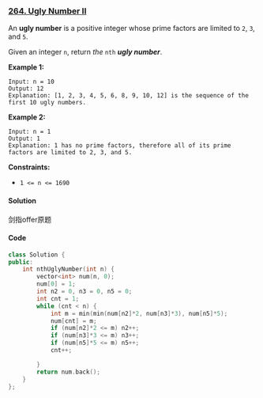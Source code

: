 ### [264. Ugly Number II](https://leetcode.com/problems/ugly-number-ii/)

An **ugly number** is a positive integer whose prime factors are limited to `2`, `3`, and `5`.

Given an integer `n`, return *the* `nth` ***ugly number***.

 

**Example 1:**

```
Input: n = 10
Output: 12
Explanation: [1, 2, 3, 4, 5, 6, 8, 9, 10, 12] is the sequence of the first 10 ugly numbers.
```

**Example 2:**

```
Input: n = 1
Output: 1
Explanation: 1 has no prime factors, therefore all of its prime factors are limited to 2, 3, and 5.
```

 

**Constraints:**

- `1 <= n <= 1690`

#### Solution

剑指offer原题

#### Code

```c++
class Solution {
public:
    int nthUglyNumber(int n) {
        vector<int> num(n, 0);
        num[0] = 1;
        int n2 = 0, n3 = 0, n5 = 0;
        int cnt = 1;
        while (cnt < n) {
            int m = min(min(num[n2]*2, num[n3]*3), num[n5]*5);
            num[cnt] = m;
            if (num[n2]*2 <= m) n2++;
            if (num[n3]*3 <= m) n3++;
            if (num[n5]*5 <= m) n5++;
            cnt++;

        }
        return num.back();
    }
};
```




